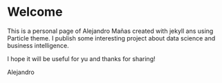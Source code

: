 # Welcome
This is a personal page of Alejandro Mañas created with jekyll ans using Particle theme.
I publish some interesting project about data science and business intelligence.

I hope it will be useful for yu and thanks for sharing!

Alejandro
